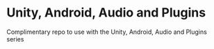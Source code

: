 # Unity, Android, Audio and Plugins
Complimentary repo to use with the Unity, Android, Audio and Plugins series
